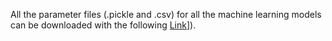 All the parameter files (.pickle and .csv) for all the machine learning models can be downloaded with the following [Link]([https://www.youtube.com/watch?v=dQw4w9WgXcQ)]). 
